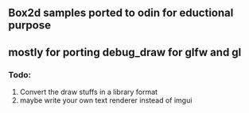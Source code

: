 ## Box2d samples ported to odin for eductional purpose
## mostly for porting debug_draw for glfw and gl

### Todo:
1. Convert the draw stuffs in a library format
2. maybe write your own text renderer instead of imgui